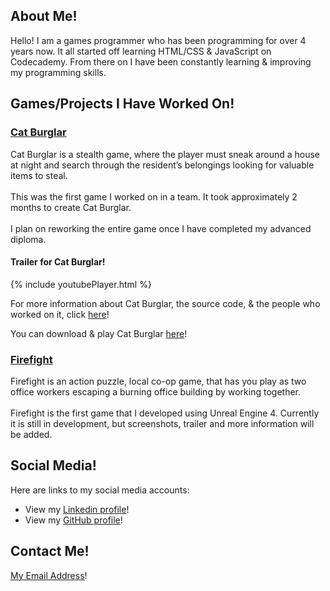<div class="About Me">
<h2>About Me!</h2>
<p>Hello! I am a games programmer who has been programming for over 4 years now. It all started off learning HTML/CSS & JavaScript on Codecademy. From there on I have been constantly learning & improving my programming skills.</p>
</div>

<h2>Games/Projects I Have Worked On!</h2>

<div class="Cat Burglar">
<h3><u>Cat Burglar</u></h3>
<p>Cat Burglar is a stealth game, where the player must sneak around a house at night and search through the resident’s belongings looking for valuable items to steal.<br>
<br>
This was the first game I worked on in a team. It took approximately 2 months to create Cat Burglar.<br>
<br>
I plan on reworking the entire game once I have completed my advanced diploma.
</p>

<h4>Trailer for Cat Burglar!</h4>
{% include youtubePlayer.html %}

<p>For more information about Cat Burglar, the source code, & the people who worked on it, 
click <a href ="https://github.com/stevencoombe/Game-Dev-Sim/" title="Cat Burglar GitHub Page">here</a>!</p>

<p>You can download & play Cat Burglar <a href ="https://github.com/stevencoombe/Game-Dev-Sim/releases" title="Cat Burglar Dowload">here</a>!</p>
</div>

<div class="Firefight">
<h3><u>Firefight</u></h3>
<p>Firefight is an action puzzle, local co-op game, that has you play as two office workers escaping a burning office building by working together.<br>
<br>
Firefight is the first game that I developed using Unreal Engine 4. Currently it is still in development, but screenshots, trailer and more information will be added. </p>
</div>

<div class="Social Media">
<h2>Social Media!</h2>
<p>Here are links to my social media accounts:</p>
<ul>
<li>View my <a href ="https://www.linkedin.com/in/steven-coombe/" title="Linkedin Profile">Linkedin profile</a>!</li>
<li>View my <a href ="https://github.com/stevencoombe" title="Linkedin Profile">GitHub profile</a>!</li>
</ul>
</div>

<div class="Contact Me">
<h2>Contact Me!</h2>
<p><a href ="mailto:stevencoombe2000@gmail.com">My Email Address</a>!</p>
